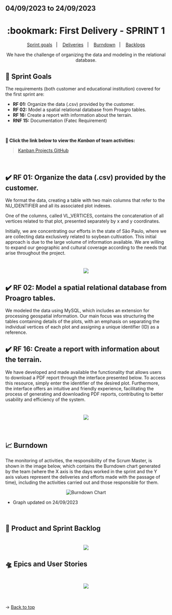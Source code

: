 ## 04/09/2023 to 24/09/2023

<span id="top">

<h1 align="center">:bookmark: First Delivery - SPRINT 1</h1>

<p align="center">
     <a href="#goals">Sprint goals</a> &nbsp |&nbsp &nbsp
     <a href="#deliveries">Deliveries</a> &nbsp |&nbsp &nbsp
     <a href="#burndown">Burndown</a> &nbsp |&nbsp &nbsp
     <a href="#crystal_ball-product-and-sprint-backlog">Backlogs</a>
</p>

<div align="center">
  We have the challenge of organizing the data and modeling in the relational database.
</div>

<span id="goals">
    
## :dart: Sprint Goals
The requirements (both customer and educational institution) covered for the first sprint are:
- **RF 01:** Organize the data (.csv) provided by the customer.
- **RF 02:** Model a spatial relational database from Proagro tables.
- **RF 16:** Create a report with information about the terrain.
- **RNF 15:** Documentation (Fatec Requirement)
    
<br>
 
**:link: Click the link below to view the *Kanban* of team activities:**
> [Kanban Projects GitHub](https://github.com/orgs/TechVisionn/projects/1)
  
<br>
    
<span id="deliveries">
  
## :heavy_check_mark: RF 01: Organize the data (.csv) provided by the customer.

We format the data, creating a table with two main columns that refer to the NU_IDENTIFIER and all its associated plot indexes.

One of the columns, called VL_VERTICES, contains the concatenation of all vertices related to that plot, presented separately by x and y coordinates.

Initially, we are concentrating our efforts in the state of São Paulo, where we are collecting data exclusively related to soybean cultivation. This initial approach is due to the large volume of information available. We are willing to expand our geographic and cultural coverage according to the needs that arise throughout the project.
 
<h1 align="center"> <img src="https://github.com/TechVisionn/tech-parent/blob/main/docs/Images/print-1.png" /></h1> 

## :heavy_check_mark: RF 02: Model a spatial relational database from Proagro tables.

We modeled the data using MySQL, which includes an extension for processing geospatial information. Our main focus was structuring the tables containing details of the plots, with an emphasis on separating the individual vertices of each plot and assigning a unique identifier (ID) as a reference.

## :heavy_check_mark: RF 16: Create a report with information about the terrain.

We have developed and made available the functionality that allows users to download a PDF report through the interface presented below. To access this resource, simply enter the identifier of the desired plot. Furthermore, the interface offers an intuitive and friendly experience, facilitating the process of generating and downloading PDF reports, contributing to better usability and efficiency of the system.

<h1 align="center"> <img src="https://github.com/TechVisionn/tech-parent/blob/main/docs/Images/TelaHome-print.PNG" /></h1> 

<br>
    
<span id="burndown">
    
## :chart_with_upwards_trend: Burndown

The monitoring of activities, the responsibility of the Scrum Master, is shown in the image below, which contains the Burndown chart generated by the team (where the X axis is the days worked in the sprint and the Y axis values represent the deliveries and efforts made with the passage of time), including the activities carried out and those responsible for them.
    
<div align="center">
    
![Burndown Chart](https://github.com/TechVisionn/tech-parent/blob/main/docs/Images/burndown%2024.09.PNG)
</div>

- Graph updated on 24/09/2023
  
<br>
  
## :crystal_ball: Product and Sprint Backlog

<h1 align="center"> <img src = "https://github.com/TechVisionn/tech-parent/blob/main/docs/Images/backlogs.png" /></h1>

## :flying_saucer: Epics and User Stories

<h1 align="center"> <img src = "https://github.com/TechVisionn/tech-parent/blob/main/docs/Images/%C3%89picos%20e%20Hist%C3%B3rias.png" /></h1>

<br>
  
→ [Back to top](#topo)
